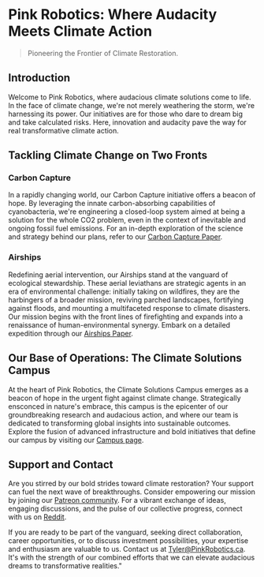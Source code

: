 # Pink Robotics: Where Audacity Meets Climate Action

> Pioneering the Frontier of Climate Restoration.

## Introduction

Welcome to Pink Robotics, where audacious climate solutions come to life. In the face of climate change, we're not merely weathering the storm, we're harnessing its power. Our initiatives are for those who dare to dream big and take calculated risks. Here, innovation and audacity pave the way for real transformative climate action.

## Tackling Climate Change on Two Fronts

### Carbon Capture

In a rapidly changing world, our Carbon Capture initiative offers a beacon of hope. By leveraging the innate carbon-absorbing capabilities of cyanobacteria, we're engineering a closed-loop system aimed at being a solution for the whole CO2 problem, even in the context of inevitable and ongoing fossil fuel emissions. For an in-depth exploration of the science and strategy behind our plans, refer to our [Carbon Capture Paper](https://github.com/PinkRobotics/PinkRobotics/blob/main/CarbonCapture.md).

### Airships

Redefining aerial intervention, our Airships stand at the vanguard of ecological stewardship. These aerial leviathans are strategic agents in an era of environmental challenge: initially taking on wildfires, they are the harbingers of a broader mission, reviving parched landscapes, fortifying against floods, and mounting a multifaceted response to climate disasters. Our mission begins with the front lines of firefighting and expands into a renaissance of human-environmental synergy. Embark on a detailed expedition through our [Airships Paper](https://github.com/PinkRobotics/PinkRobotics/blob/main/Airships.md).

## Our Base of Operations: The Climate Solutions Campus

At the heart of Pink Robotics, the Climate Solutions Campus emerges as a beacon of hope in the urgent fight against climate change. Strategically ensconced in nature's embrace, this campus is the epicenter of our groundbreaking research and audacious action, and where our team is dedicated to transforming global insights into sustainable outcomes. Explore the fusion of advanced infrastructure and bold initiatives that define our campus by visiting our [Campus page](https://github.com/PinkRobotics/PinkRobotics/blob/main/TheCampus.md). 

## Support and Contact

Are you stirred by our bold strides toward climate restoration? Your support can fuel the next wave of breakthroughs. Consider empowering our mission by joining our [Patreon community](https://www.patreon.com/PinkRobotics). For a vibrant exchange of ideas, engaging discussions, and the pulse of our collective progress, connect with us on [Reddit](https://www.reddit.com/r/PinkRobotics/).

If you are ready to be part of the vanguard, seeking direct collaboration, career opportunities, or to discuss investment possibilities, your expertise and enthusiasm are valuable to us. Contact us at Tyler@PinkRobotics.ca. It's with the strength of our combined efforts that we can elevate audacious dreams to transformative realities."